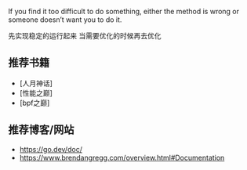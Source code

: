 If you find it too difficult to do something, either the method is wrong or someone doesn’t want you to do it.

先实现稳定的运行起来 当需要优化的时候再去优化

## 推荐书籍
- [人月神话]
- [性能之巅]
- [bpf之巅]

## 推荐博客/网站
- https://go.dev/doc/
- https://www.brendangregg.com/overview.html#Documentation
